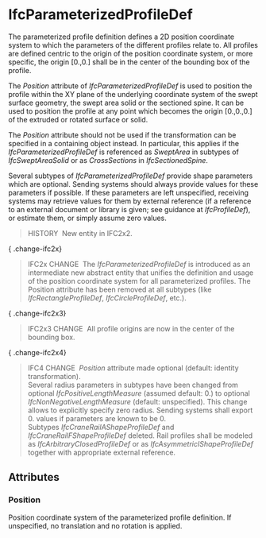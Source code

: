 # IfcParameterizedProfileDef

The parameterized profile definition defines a 2D position coordinate system to which the parameters of the different profiles relate to. All profiles are defined centric to the origin of the position coordinate system, or more specific, the origin [0.,0.] shall be in the center of the bounding box of the profile.

The _Position_ attribute of _IfcParameterizedProfileDef_ is used to position the profile within the XY plane of the underlying coordinate system of the swept surface geometry, the swept area solid or the sectioned spine. It can be used to position the profile at any point which becomes the origin [0.,0.,0.] of the extruded or rotated surface or solid.

The _Position_ attribute should not be used if the transformation can be specified in a containing object instead. In particular, this applies if the _IfcParameterizedProfileDef_ is referenced as _SweptArea_ in subtypes of _IfcSweptAreaSolid_ or as _CrossSections_ in _IfcSectionedSpine_.

Several subtypes of _IfcParameterizedProfileDef_ provide shape parameters which are optional. Sending systems should always provide values for these parameters if possible. If these parameters are left unspecified, receiving systems may retrieve values for them by external reference (if a reference to an external document or library is given; see guidance at _IfcProfileDef_), or estimate them, or simply assume zero values.

> HISTORY&nbsp; New entity in IFC2x2.

{ .change-ifc2x}
> IFC2x CHANGE&nbsp; The _IfcParameterizedProfileDef_ is introduced as an intermediate new abstract entity that unifies the definition and usage of the position coordinate system for all parameterized profiles. The Position attribute has been removed at all subtypes (like _IfcRectangleProfileDef_, _IfcCircleProfileDef_, etc.).

{ .change-ifc2x3}
> IFC2x3 CHANGE&nbsp; All profile origins are now in the center of the bounding box.

{ .change-ifc2x4}
> IFC4 CHANGE&nbsp; _Position_ attribute made optional (default: identity transformation).  
> Several radius parameters in subtypes have been changed from optional _IfcPositiveLengthMeasure_ (assumed default: 0.) to optional _IfcNonNegativeLengthMeasure_ (default: unspecified). This change allows to explicitly specify zero radius. Sending systems shall export 0. values if parameters are known to be 0.  
> Subtypes _IfcCraneRailAShapeProfileDef_ and _IfcCraneRailFShapeProfileDef_ deleted. Rail profiles shall be modeled as _IfcArbitraryClosedProfileDef_ or as _IfcAsymmetricIShapeProfileDef_ together with appropriate external reference.

## Attributes

### Position
Position coordinate system of the parameterized profile definition. If unspecified, no translation and no rotation is applied.
